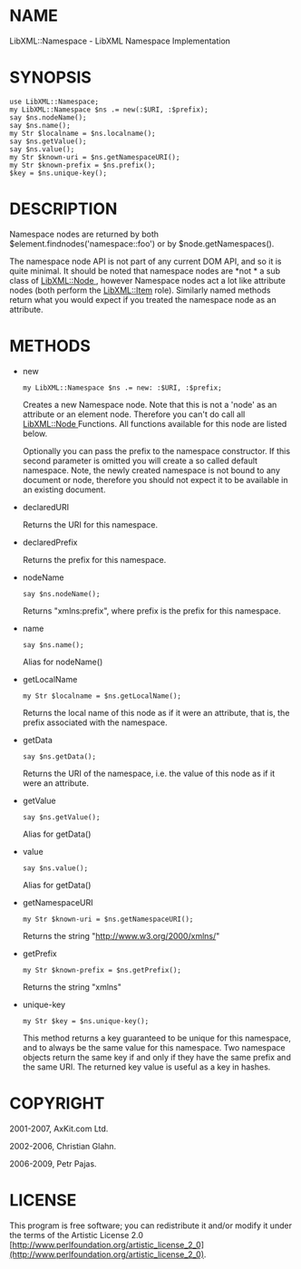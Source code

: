 NAME
====

LibXML::Namespace - LibXML Namespace Implementation

SYNOPSIS
========

    use LibXML::Namespace;
    my LibXML::Namespace $ns .= new(:$URI, :$prefix);
    say $ns.nodeName();
    say $ns.name();
    my Str $localname = $ns.localname();
    say $ns.getValue();
    say $ns.value();
    my Str $known-uri = $ns.getNamespaceURI();
    my Str $known-prefix = $ns.prefix();
    $key = $ns.unique-key();

DESCRIPTION
===========

Namespace nodes are returned by both $element.findnodes('namespace::foo') or by $node.getNamespaces().

The namespace node API is not part of any current DOM API, and so it is quite minimal. It should be noted that namespace nodes are *not * a sub class of [LibXML::Node ](https://libxml-raku.github.io/LibXML-raku/Node), however Namespace nodes act a lot like attribute nodes (both perform the [LibXML::Item](https://libxml-raku.github.io/LibXML-raku/Item) role). Similarly named methods return what you would expect if you treated the namespace node as an attribute.

METHODS
=======

  * new

        my LibXML::Namespace $ns .= new: :$URI, :$prefix;

    Creates a new Namespace node. Note that this is not a 'node' as an attribute or an element node. Therefore you can't do call all [LibXML::Node ](https://libxml-raku.github.io/LibXML-raku/Node) Functions. All functions available for this node are listed below.

    Optionally you can pass the prefix to the namespace constructor. If this second parameter is omitted you will create a so called default namespace. Note, the newly created namespace is not bound to any document or node, therefore you should not expect it to be available in an existing document.

  * declaredURI

    Returns the URI for this namespace.

  * declaredPrefix

    Returns the prefix for this namespace.

  * nodeName

        say $ns.nodeName();

    Returns "xmlns:prefix", where prefix is the prefix for this namespace.

  * name

        say $ns.name();

    Alias for nodeName()

  * getLocalName

        my Str $localname = $ns.getLocalName();

    Returns the local name of this node as if it were an attribute, that is, the prefix associated with the namespace.

  * getData

        say $ns.getData();

    Returns the URI of the namespace, i.e. the value of this node as if it were an attribute.

  * getValue

        say $ns.getValue();

    Alias for getData()

  * value

        say $ns.value();

    Alias for getData()

  * getNamespaceURI

        my Str $known-uri = $ns.getNamespaceURI();

    Returns the string "http://www.w3.org/2000/xmlns/"

  * getPrefix

        my Str $known-prefix = $ns.getPrefix();

    Returns the string "xmlns"

  * unique-key

        my Str $key = $ns.unique-key();

    This method returns a key guaranteed to be unique for this namespace, and to always be the same value for this namespace. Two namespace objects return the same key if and only if they have the same prefix and the same URI. The returned key value is useful as a key in hashes.

COPYRIGHT
=========

2001-2007, AxKit.com Ltd.

2002-2006, Christian Glahn.

2006-2009, Petr Pajas.

LICENSE
=======

This program is free software; you can redistribute it and/or modify it under the terms of the Artistic License 2.0 [http://www.perlfoundation.org/artistic_license_2_0](http://www.perlfoundation.org/artistic_license_2_0).


